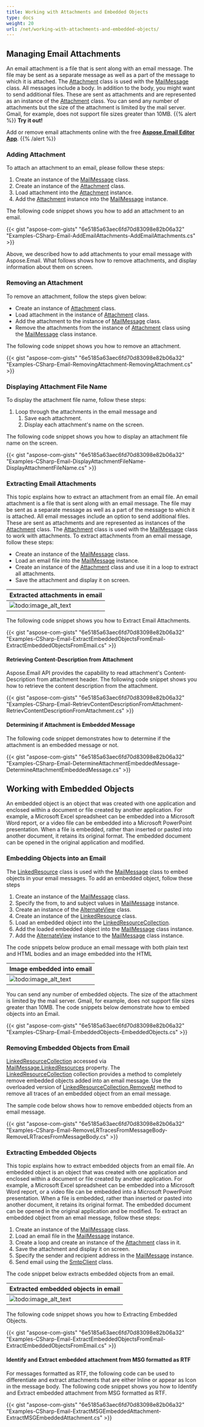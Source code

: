 ```yaml
---
title: Working with Attachments and Embedded Objects
type: docs
weight: 20
url: /net/working-with-attachments-and-embedded-objects/
---
```



## **Managing Email Attachments**
An email attachment is a file that is sent along with an email message. The file may be sent as a separate message as well as a part of the message to which it is attached. The [Attachment](https://apireference.aspose.com/net/email/aspose.email/attachment) class is used with the [MailMessage](https://apireference.aspose.com/net/email/aspose.email/mailmessage) class. All messages include a body. In addition to the body, you might want to send additional files. These are sent as attachments and are represented as an instance of the [Attachment](https://apireference.aspose.com/net/email/aspose.email/attachment) class. You can send any number of attachments but the size of the attachment is limited by the mail server. Gmail, for example, does not support file sizes greater than 10MB.
{{% alert %}}
**Try it out!**

Add or remove email attachments online with the free [**Aspose.Email Editor App**](https://products.aspose.app/email/editor).
{{% /alert %}}
### **Adding Attachment**
To attach an attachment to an email, please follow these steps:

1. Create an instance of the [MailMessage](https://apireference.aspose.com/net/email/aspose.email/mailmessage) class.
1. Create an instance of the [Attachment](https://apireference.aspose.com/net/email/aspose.email/attachment) class.
1. Load attachment into the [Attachment](https://apireference.aspose.com/net/email/aspose.email/attachment) instance.
1. Add the [Attachment](https://apireference.aspose.com/net/email/aspose.email/attachment) instance into the [MailMessage](https://apireference.aspose.com/net/email/aspose.email/mailmessage) instance.

The following code snippet shows you how to add an attachment to an email.



{{< gist "aspose-com-gists" "6e5185a63aec6fd70d83098e82b06a32" "Examples-CSharp-Email-AddEmailAttachments-AddEmailAttachments.cs" >}}



Above, we described how to add attachments to your email message with Aspose.Email. What follows shows how to remove attachments, and display information about them on screen.
### **Removing an Attachment**
To remove an attachment, follow the steps given below:

- Create an instance of [Attachment](https://apireference.aspose.com/net/email/aspose.email/attachment) class.
- Load attachment in the instance of [Attachment](https://apireference.aspose.com/net/email/aspose.email/attachment) class.
- Add the attachment to the instance of [MailMessage](https://apireference.aspose.com/net/email/aspose.email/mailmessage) class.
- Remove the attachments from the instance of [Attachment](https://apireference.aspose.com/net/email/aspose.email/attachment) class using the [MailMessage](https://apireference.aspose.com/net/email/aspose.email/mailmessage) class instance.

The following code snippet shows you how to remove an attachment.



{{< gist "aspose-com-gists" "6e5185a63aec6fd70d83098e82b06a32" "Examples-CSharp-Email-RemovingAttachment-RemovingAttachment.cs" >}}
### **Displaying Attachment File Name**
To display the attachment file name, follow these steps:

1. Loop through the attachments in the email message and
   1. Save each attachment.
   1. Display each attachment's name on the screen.

The following code snippet shows you how to display an attachment file name on the screen.



{{< gist "aspose-com-gists" "6e5185a63aec6fd70d83098e82b06a32" "Examples-CSharp-Email-DisplayAttachmentFileName-DisplayAttachmentFileName.cs" >}}
### **Extracting Email Attachments**
This topic explains how to extract an attachment from an email file. An email attachment is a file that is sent along with an email message. The file may be sent as a separate message as well as a part of the message to which it is attached. All email messages include an option to send additional files. These are sent as attachments and are represented as instances of the [Attachment](https://apireference.aspose.com/net/email/aspose.email/attachment) class. The [Attachment](https://apireference.aspose.com/net/email/aspose.email/attachment) class is used with the [MailMessage](https://apireference.aspose.com/net/email/aspose.email/mailmessage) class to work with attachments. To extract attachments from an email message, follow these steps:

- Create an instance of the [MailMessage](https://apireference.aspose.com/net/email/aspose.email/mailmessage) class.
- Load an email file into the [MailMessage](https://apireference.aspose.com/net/email/aspose.email/mailmessage) instance.
- Create an instance of the [Attachment](https://apireference.aspose.com/net/email/aspose.email/attachment) class and use it in a loop to extract all attachments.
- Save the attachment and display it on screen.

|**Extracted attachments in email**|
| :- |
|![todo:image_alt_text](working-with-attachments-and-embedded-objects_1.png)|
The following code snippet shows you how to Extract Email Attachments.



{{< gist "aspose-com-gists" "6e5185a63aec6fd70d83098e82b06a32" "Examples-CSharp-Email-ExtractEmbeddedObjectsFromEmail-ExtractEmbeddedObjectsFromEmail.cs" >}}
#### **Retrieving Content-Description from Attachment**
Aspose.Email API provides the capability to read attachment's Content-Description from attachment header. The following code snippet shows you how to retrieve the content description from the attachment.



{{< gist "aspose-com-gists" "6e5185a63aec6fd70d83098e82b06a32" "Examples-CSharp-Email-RetrievContentDescriptionFromAttachment-RetrievContentDescriptionFromAttachment.cs" >}}
#### **Determining if Attachment is Embedded Message**
The following code snippet demonstrates how to determine if the attachment is an embedded message or not.

{{< gist "aspose-com-gists" "6e5185a63aec6fd70d83098e82b06a32" "Examples-CSharp-Email-DetermineAttachmentEmbeddedMessage-DetermineAttachmentEmbeddedMessage.cs" >}}
## **Working with Embedded Objects**
An embedded object is an object that was created with one application and enclosed within a document or file created by another application. For example, a Microsoft Excel spreadsheet can be embedded into a Microsoft Word report, or a video file can be embedded into a Microsoft PowerPoint presentation. When a file is embedded, rather than inserted or pasted into another document, it retains its original format. The embedded document can be opened in the original application and modified.
### **Embedding Objects into an Email**
The [LinkedResource](https://apireference.aspose.com/net/email/aspose.email/linkedresource) class is used with the [MailMessage](https://apireference.aspose.com/net/email/aspose.email/mailmessage) class to embed objects in your email messages. To add an embedded object, follow these steps

1. Create an instance of the [MailMessage](https://apireference.aspose.com/net/email/aspose.email/mailmessage) class.
1. Specify the from, to and subject values in [MailMessage](https://apireference.aspose.com/net/email/aspose.email/mailmessage) instance.
1. Create an instance of the [AlternateView](https://apireference.aspose.com/net/email/aspose.email/alternateview) class.
1. Create an instance of the [LinkedResource](https://apireference.aspose.com/net/email/aspose.email/linkedresource) class.
1. Load an embedded object into the [LinkedResourceCollection](https://apireference.aspose.com/net/email/aspose.email/linkedresourcecollection).
1. Add the loaded embedded object into the [MailMessage](https://apireference.aspose.com/net/email/aspose.email/mailmessage) class instance.
1. Add the [AlternateView](https://apireference.aspose.com/net/email/aspose.email/alternateview) instance to the [MailMessage](https://apireference.aspose.com/net/email/aspose.email/mailmessage) class instance.

The code snippets below produce an email message with both plain text and HTML bodies and an image embedded into the HTML

|**Image embedded into email**|
| :- |
|![todo:image_alt_text](working-with-attachments-and-embedded-objects_2.png)|
You can send any number of embedded objects. The size of the attachment is limited by the mail server. Gmail, for example, does not support file sizes greater than 10MB. The code snippets below demonstrate how to embed objects into an Email.



{{< gist "aspose-com-gists" "6e5185a63aec6fd70d83098e82b06a32" "Examples-CSharp-Email-EmbeddedObjects-EmbeddedObjects.cs" >}}
### **Removing Embedded Objects from Email**
[LinkedResourceCollection](https://apireference.aspose.com/net/email/aspose.email/linkedresourcecollection) accessed via [MailMessage.LinkedResources](https://apireference.aspose.com/net/email/aspose.email/mailmessage/properties/linkedresources) property. The [LinkedResourceCollection](https://apireference.aspose.com/net/email/aspose.email/linkedresourcecollection) collection provides a method to completely remove embedded objects added into an email message. Use the overloaded version of [LinkedResourceCollection.RemoveAt](https://apireference.aspose.com/net/email/aspose.email/linkedresourcecollection/methods/removeat/index) method to remove all traces of an embedded object from an email message.

The sample code below shows how to remove embedded objects from an email message.



{{< gist "aspose-com-gists" "6e5185a63aec6fd70d83098e82b06a32" "Examples-CSharp-Email-RemoveLRTracesFromMessageBody-RemoveLRTracesFromMessageBody.cs" >}}
### **Extracting Embedded Objects**
This topic explains how to extract embedded objects from an email file. An embedded object is an object that was created with one application and enclosed within a document or file created by another application. For example, a Microsoft Excel spreadsheet can be embedded into a Microsoft Word report, or a video file can be embedded into a Microsoft PowerPoint presentation. When a file is embedded, rather than inserted or pasted into another document, it retains its original format. The embedded document can be opened in the original application and be modified. To extract an embedded object from an email message, follow these steps:

1. Create an instance of the [MailMessage](https://apireference.aspose.com/net/email/aspose.email/mailmessage) class.
1. Load an email file in the [MailMessage](https://apireference.aspose.com/net/email/aspose.email/mailmessage) instance.
1. Create a loop and create an instance of the [Attachment](https://apireference.aspose.com/net/email/aspose.email/attachment) class in it.
1. Save the attachment and display it on screen.
1. Specify the sender and recipient address in the [MailMessage](https://apireference.aspose.com/net/email/aspose.email/mailmessage) instance.
1. Send email using the [SmtpClient](https://apireference.aspose.com/net/email/aspose.email.clients.smtp/smtpclient) class.

The code snippet below extracts embedded objects from an email.

|**Extracted embedded objects in email**|
| :- |
|![todo:image_alt_text](working-with-attachments-and-embedded-objects_3.png)|
The following code snippet shows you how to Extracting Embedded Objects.



{{< gist "aspose-com-gists" "6e5185a63aec6fd70d83098e82b06a32" "Examples-CSharp-Email-ExtractEmbeddedObjectsFromEmail-ExtractEmbeddedObjectsFromEmail.cs" >}}
#### **Identify and Extract embedded attachment from MSG formatted as RTF**
For messages formatted as RTF, the following code can be used to differentiate and extract attachments that are either Inline or appear as Icon in the message body. The following code snippet shows you how to Identify and Extract embedded attachment from MSG formatted as RTF.



{{< gist "aspose-com-gists" "6e5185a63aec6fd70d83098e82b06a32" "Examples-CSharp-Email-ExtractMSGEmbeddedAttachment-ExtractMSGEmbeddedAttachment.cs" >}}
